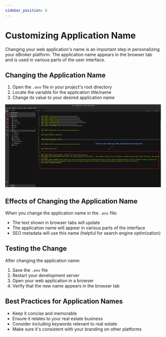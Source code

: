 ```yaml
---
sidebar_position: 8
---
```


# Customizing Application Name

Changing your web application's name is an important step in personalizing your eBroker platform. The application name appears in the browser tab and is used in various parts of the user interface.

## Changing the Application Name

1. Open the `.env` file in your project's root directory
2. Locate the variable for the application title/name
3. Change its value to your desired application name

![Set Title](/images/web/set_title.png)

## Effects of Changing the Application Name

When you change the application name in the `.env` file:

- The text shown in browser tabs will update
- The application name will appear in various parts of the interface
- SEO metadata will use this name (helpful for search engine optimization)

## Testing the Change

After changing the application name:

1. Save the `.env` file
2. Restart your development server
3. Open your web application in a browser
4. Verify that the new name appears in the browser tab

## Best Practices for Application Names

- Keep it concise and memorable
- Ensure it relates to your real estate business
- Consider including keywords relevant to real estate
- Make sure it's consistent with your branding on other platforms

